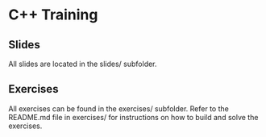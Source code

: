 # C++ Training

## Slides
All slides are located in the slides/ subfolder.

## Exercises
All exercises can be found in the exercises/ subfolder. Refer to the README.md file in exercises/ for instructions on how to build and solve the exercises.

